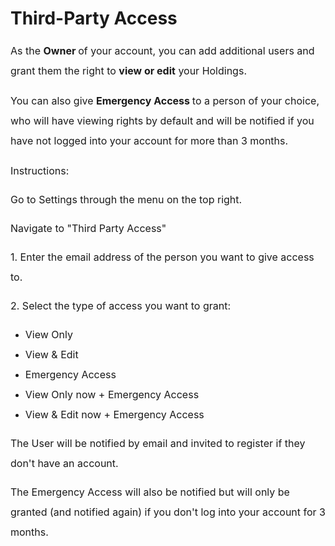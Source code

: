 # Third-Party Access

<p style="margin-bottom: 8pt; margin-left: 0in; line-height: 200%; font-size: 16px; font-family: text-align: justify;"><span dir="ltr" style="font-size:16px;line-height:200%;font-family:color:#131C3C;">As the <strong>Owner&nbsp;</strong>of your account, you can add additional users and grant them the right to <strong>view or edit</strong> your Holdings.&nbsp;</span></p>

<p style="margin-bottom: 8pt; margin-left: 0in; line-height: 200%; font-size: 16px; font-family: text-align: justify;"><span dir="ltr" style="font-size:16px;line-height:200%;font-family:color:#131C3C;">You can also give <strong dir="ltr">Emergency Access&nbsp;</strong>to a person of your choice, who will have viewing rights by default and will be notified if you have not logged into your account for more than 3 months.</span></p>

<p style="margin-bottom: 8pt; margin-left: 0in; line-height: 200%; font-size: 16px; font-family: text-align: justify;"><span dir="ltr" style="font-size:16px;line-height:200%;font-family:color:#131C3C;">Instructions:</span></p>

<span dir="ltr" style="font-size:16px;line-height:200%;font-family:color:#131C3C;">Go to Settings through the menu on the top right.</span>

<span dir="ltr" style="font-size:16px;line-height:200%;font-family:color:#131C3C;">Navigate to "Third Party Access"</span>

<span dir="ltr" style="font-size:16px;line-height:200%;font-family:color:#131C3C;">1. Enter the email address of the person you want to give access to.</span>

<span dir="ltr" style="font-size:16px;line-height:200%;font-family:color:#131C3C;">2. Select the type of access you want to grant:</span>

*   <span dir="ltr" style="font-size:16px;line-height:200%;font-family:color:#131C3C;">View Only</span>
*   <span dir="ltr" style="font-size:16px;line-height:200%;font-family:color:#131C3C;">View &amp; Edit</span>
*   <span dir="ltr" style="font-size:16px;line-height:200%;font-family:color:#131C3C;">Emergency Access</span>
*   <span dir="ltr" style="font-size:16px;line-height:200%;font-family:color:#131C3C;">View Only now + Emergency Access</span>
*   <span dir="ltr" style="font-size:16px;line-height:200%;font-family:color:#131C3C;">View &amp; Edit now + Emergency Access</span>

<span dir="ltr" style="font-size:16px;line-height:200%;font-family:color:#131C3C;">The User will be notified by email and invited to register if they don't have an account.</span>

<span dir="ltr" style="font-size:16px;line-height:200%;font-family:color:#131C3C;">The Emergency Access will also be notified but will only be granted (and notified again) if you don't log into your account for 3 months.</span>

<span dir="ltr" style="font-size:16px;line-height:200%;font-family:color:#131C3C;">  
</span>